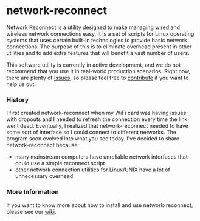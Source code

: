 network-reconnect
=================

Network Reconnect is a utility designed to make managing wired and wireless network connections easy. It is a set of scripts for Linux operating systems that uses certain built-in technologies to provide basic network connections. The purpose of this is to eliminate overhead present in other utilities and to add extra features that will benefit a vast number of users.

This software utility is currently in active development, and we do not recommend that you use it in real-world production scenarios. Right now, there are plenty of [issues](https://github.com/fishdev/network-reconnect/issues), so please feel free to [contribute](https://github.com/fishdev/network-reconnect/pulls) if you want to help us out!

### History

I first created network-reconnect when my WiFi card was having issues with dropouts and I needed to refresh the connection every time the link went dead. Eventually, I realized that network-reconnect needed to have some sort of interface so I could connect to different networks. The program soon evolved into what you see today. I've decided to share network-reconnect because:
* many mainstream computers have unreliable network interfaces that could use a simple reconnect script
* other network connection utilities for Linux/UNIX have a lot of unnecessary overhead

### More Information

If you want to know more about how to install and use network-reconnect, please see our [wiki](https://github.com/fishdev/network-reconnect/wiki).
